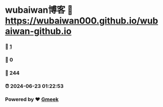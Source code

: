 # wubaiwan博客 :link: https://wubaiwan000.github.io/wubaiwan-github.io 
### :page_facing_up: [1](https://wubaiwan000.github.io/wubaiwan-github.io/tag.html) 
### :speech_balloon: 0 
### :hibiscus: 244 
### :alarm_clock: 2024-06-23 01:22:53 
### Powered by :heart: [Gmeek](https://github.com/Meekdai/Gmeek)
